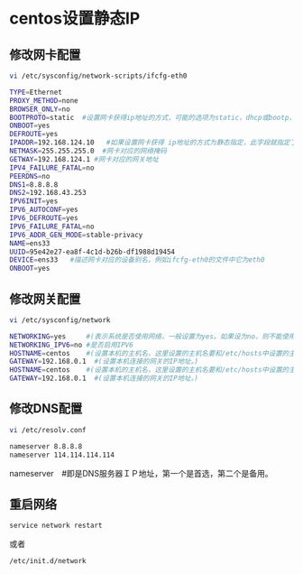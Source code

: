 # centos设置静态IP

## 修改网卡配置
``` bash
vi /etc/sysconfig/network-scripts/ifcfg-eth0
```

``` bash 
TYPE=Ethernet
PROXY_METHOD=none
BROWSER_ONLY=no
BOOTPROTO=static  #设置网卡获得ip地址的方式，可能的选项为static，dhcp或bootp，分别对应静态指定的 ip地址，通过dhcp协议获得的ip地址，通过bootp协议获得的ip地址
ONBOOT=yes
DEFROUTE=yes
IPADDR=192.168.124.10   #如果设置网卡获得 ip地址的方式为静态指定，此字段就指定了网卡对应的ip地址
NETMASK=255.255.255.0  #网卡对应的网络掩码
GETWAY=192.168.124.1 #网卡对应的网关地址
IPV4_FAILURE_FATAL=no
PEERDNS=no
DNS1=8.8.8.8
DNS2=192.168.43.253
IPV6INIT=yes
IPV6_AUTOCONF=yes
IPV6_DEFROUTE=yes
IPV6_FAILURE_FATAL=no
IPV6_ADDR_GEN_MODE=stable-privacy
NAME=ens33
UUID=95e42e27-ea8f-4c1d-b26b-df1988d19454
DEVICE=ens33   #描述网卡对应的设备别名，例如ifcfg-eth0的文件中它为eth0
ONBOOT=yes
```  

## 修改网关配置

``` bash
vi /etc/sysconfig/network
```

``` bash 
NETWORKING=yes     #(表示系统是否使用网络，一般设置为yes。如果设为no，则不能使用网络，而且很多系统服务程序将无法启动)
NETWORKING_IPV6=no #是否启用IPV6
HOSTNAME=centos    #(设置本机的主机名，这里设置的主机名要和/etc/hosts中设置的主机名对应)
GATEWAY=192.168.0.1  #(设置本机连接的网关的IP地址。)
HOSTNAME=centos    #(设置本机的主机名，这里设置的主机名要和/etc/hosts中设置的主机名对应)
GATEWAY=192.168.0.1  #(设置本机连接的网关的IP地址。)
```

## 修改DNS配置
``` bash 
vi /etc/resolv.conf
```

``` bash 
nameserver 8.8.8.8
nameserver 114.114.114.114
```
nameserver　#即是DNS服务器ＩＰ地址，第一个是首选，第二个是备用。

## 重启网络

``` bash 
service network restart
```
或者
``` bash
/etc/init.d/network 
```
